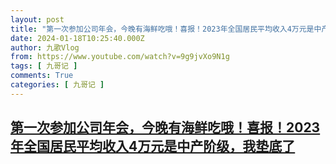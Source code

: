 ```yaml
---
layout: post
title: "第一次参加公司年会，今晚有海鲜吃哦！喜报！2023年全国居民平均收入4万元是中产阶级，我垫底了"
date: 2024-01-18T10:25:40.000Z
author: 九歌Vlog
from: https://www.youtube.com/watch?v=9g9jvXo9N1g
tags: [ 九哥记 ]
comments: True
categories: [ 九哥记 ]
---
```

<!--1705573540000-->
[第一次参加公司年会，今晚有海鲜吃哦！喜报！2023年全国居民平均收入4万元是中产阶级，我垫底了](https://www.youtube.com/watch?v=9g9jvXo9N1g)
------

<div>

</div>
